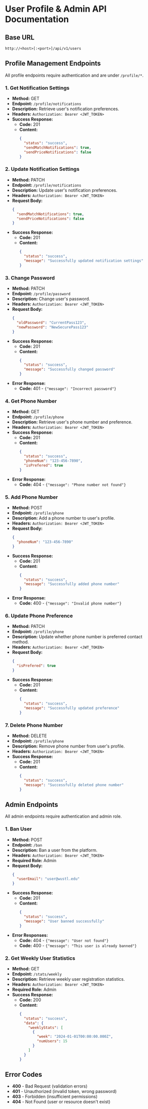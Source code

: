 # User Profile & Admin API Documentation

## Base URL

```
http://<host>[:<port>]/api/v1/users
```

## Profile Management Endpoints

All profile endpoints require authentication and are under `/profile/*`.

### 1. Get Notification Settings

- **Method:** GET
- **Endpoint:** `/profile/notifications`
- **Description:** Retrieve user's notification preferences.
- **Headers:** `Authorization: Bearer <JWT_TOKEN>`
- **Success Response:**
  - **Code:** 201
  - **Content:**
    ```json
    {
      "status": "success",
      "sendMatchNotifications": true,
      "sendPriceNotifications": false
    }
    ```

### 2. Update Notification Settings

- **Method:** PATCH
- **Endpoint:** `/profile/notifications`
- **Description:** Update user's notification preferences.
- **Headers:** `Authorization: Bearer <JWT_TOKEN>`
- **Request Body:**
  ```json
  {
    "sendMatchNotifications": true,
    "sendPriceNotifications": false
  }
  ```
- **Success Response:**
  - **Code:** 201
  - **Content:**
    ```json
    {
      "status": "success",
      "message": "Successfully updated notification settings"
    }
    ```

### 3. Change Password

- **Method:** PATCH
- **Endpoint:** `/profile/password`
- **Description:** Change user's password.
- **Headers:** `Authorization: Bearer <JWT_TOKEN>`
- **Request Body:**
  ```json
  {
    "oldPassword": "CurrentPass123",
    "newPassword": "NewSecurePass123"
  }
  ```
- **Success Response:**
  - **Code:** 201
  - **Content:**
    ```json
    {
      "status": "success",
      "message": "Successfully changed password"
    }
    ```
- **Error Response:**
  - **Code:** 401 - `{"message": "Incorrect password"}`

### 4. Get Phone Number

- **Method:** GET
- **Endpoint:** `/profile/phone`
- **Description:** Retrieve user's phone number and preference.
- **Headers:** `Authorization: Bearer <JWT_TOKEN>`
- **Success Response:**
  - **Code:** 201
  - **Content:**
    ```json
    {
      "status": "success",
      "phoneNum": "123-456-7890",
      "isPrefered": true
    }
    ```
- **Error Response:**
  - **Code:** 404 - `{"message": "Phone number not found"}`

### 5. Add Phone Number

- **Method:** POST
- **Endpoint:** `/profile/phone`
- **Description:** Add a phone number to user's profile.
- **Headers:** `Authorization: Bearer <JWT_TOKEN>`
- **Request Body:**
  ```json
  {
    "phoneNum": "123-456-7890"
  }
  ```
- **Success Response:**
  - **Code:** 201
  - **Content:**
    ```json
    {
      "status": "success",
      "message": "Successfully added phone number"
    }
    ```
- **Error Response:**
  - **Code:** 400 - `{"message": "Invalid phone number"}`

### 6. Update Phone Preference

- **Method:** PATCH
- **Endpoint:** `/profile/phone`
- **Description:** Update whether phone number is preferred contact method.
- **Headers:** `Authorization: Bearer <JWT_TOKEN>`
- **Request Body:**
  ```json
  {
    "isPrefered": true
  }
  ```
- **Success Response:**
  - **Code:** 201
  - **Content:**
    ```json
    {
      "status": "success",
      "message": "Successfully updated preference"
    }
    ```

### 7. Delete Phone Number

- **Method:** DELETE
- **Endpoint:** `/profile/phone`
- **Description:** Remove phone number from user's profile.
- **Headers:** `Authorization: Bearer <JWT_TOKEN>`
- **Success Response:**
  - **Code:** 201
  - **Content:**
    ```json
    {
      "status": "success",
      "message": "Successfully deleted phone number"
    }
    ```

## Admin Endpoints

All admin endpoints require authentication and admin role.

### 1. Ban User

- **Method:** POST
- **Endpoint:** `/ban`
- **Description:** Ban a user from the platform.
- **Headers:** `Authorization: Bearer <JWT_TOKEN>`
- **Required Role:** Admin
- **Request Body:**
  ```json
  {
    "userEmail": "user@wustl.edu"
  }
  ```
- **Success Response:**
  - **Code:** 201
  - **Content:**
    ```json
    {
      "status": "success",
      "message": "User banned successfully"
    }
    ```
- **Error Responses:**
  - **Code:** 404 - `{"message": "User not found"}`
  - **Code:** 400 - `{"message": "This user is already banned"}`

### 2. Get Weekly User Statistics

- **Method:** GET
- **Endpoint:** `/stats/weekly`
- **Description:** Retrieve weekly user registration statistics.
- **Headers:** `Authorization: Bearer <JWT_TOKEN>`
- **Required Role:** Admin
- **Success Response:**
  - **Code:** 200
  - **Content:**
    ```json
    {
      "status": "success",
      "data": {
        "weeklyStats": [
          {
            "week": "2024-01-01T00:00:00.000Z",
            "numUsers": 15
          }
        ]
      }
    }
    ```

## Error Codes

- **400** - Bad Request (validation errors)
- **401** - Unauthorized (invalid token, wrong password)
- **403** - Forbidden (insufficient permissions)
- **404** - Not Found (user or resource doesn't exist)
